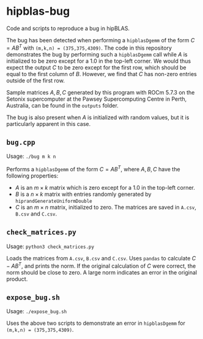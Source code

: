 # hipblas-bug
Code and scripts to reproduce a bug in hipBLAS. 

The bug has been detected when performing a `hipblasDgemm` of the form $C = AB^T$ with `(m,k,n) = (375,375,4309)`. The code in this repository demonstrates the bug by performing such a `hipblasDgemm` call while $A$ is initialized to be zero except for a $1.0$ in the top-left corner. We would thus expect the output $C$ to be zero except for the first row, which should be equal to the first column of $B$. However, we find that $C$ has non-zero entries outside of the first row. 

Sample matrices $A,B,C$ generated by this program with ROCm 5.7.3 on the Setonix supercomputer at the Pawsey Supercomputing Centre in Perth, Australia, can be found in the `outputs` folder.

The bug is also present when $A$ is initialized with random values, but it is particularly apparent in this case.

## `bug.cpp`
Usage: `./bug m k n`

Performs a `hipblasDgemm` of the form $C = AB^T$, where $A,B,C$ have the following properties:
- $A$ is an $m \times k$ matrix which is zero except for a 1.0 in the top-left corner. 
- $B$ is a $n \times k$ matrix with entries randomly generated by `hiprandGenerateUniformDouble`
- $C$ is an $m \times n$ matrix, initialized to zero.
The matrices are saved in `A.csv`, `B.csv` and `C.csv`. 

## `check_matrices.py`
Usage: `python3 check_matrices.py`

Loads the matrices from `A.csv`, `B.csv` and `C.csv`. Uses `pandas` to calculate $C - AB^T$, and prints the norm. If the original calculation of $C$ were correct, the norm should be close to zero. A large norm indicates an error in the original product.

## `expose_bug.sh`
Usage: `./expose_bug.sh`

Uses the above two scripts to demonstrate an error in `hipblasDgemm` for `(m,k,n) = (375,375,4309)`. 
